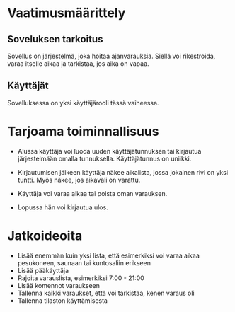 # Vaatimusmäärittely


## Soveluksen tarkoitus

Sovellus on järjestelmä, joka hoitaa ajanvarauksia. Siellä voi rikestroida, varaa itselle aikaa ja tarkistaa, jos aika on vapaa.

## Käyttäjät

Sovelluksessa on yksi käyttäjärooli tässä vaiheessa.


# Tarjoama toiminnallisuus

- Alussa käyttäja voi luoda uuden käyttäjätunnuksen tai kirjautua järjestelmään omalla tunnuksella.
	Käyttäjätunnus on uniikki.

- Kirjautumisen jälkeen käyttäja näkee aikalista, jossa jokainen rivi on yksi tuntti. Myös näkee, jos aikaväli on varattu.

- Käyttäja voi varaa aikaa tai poista oman varauksen.

- Lopussa hän voi kirjautua ulos.


# Jatkoideoita

- Lisää enemmän kuin yksi lista, että esimerkiksi voi varaa aikaa pesukoneen, saunaan tai kuntosaliin erikseen
- Lisää pääkäyttäja
- Rajoita varauslista, esimerkiksi 7:00 - 21:00
- Lisää komennot varaukseen
- Tallenna kaikki varaukset, että voi tarkistaa, kenen varaus oli
- Tallenna tilaston käyttämisesta

